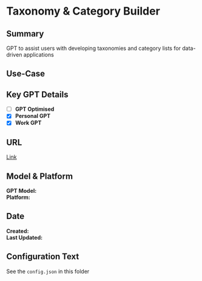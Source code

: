 # Taxonomy & Category Builder

## Summary

GPT to assist users with developing taxonomies and category lists for data-driven applications

## Use-Case

## Key GPT Details

- [ ] **GPT Optimised**  
- [x] **Personal GPT**  
- [x] **Work GPT**

## URL

[Link](https://chatgpt.com/g/g-ryPoXnaZ2-taxonomy-category-builder)

## Model & Platform

**GPT Model:**  
**Platform:**

## Date


**Created:**   
**Last Updated:** 

## Configuration Text

See the `config.json` in this folder